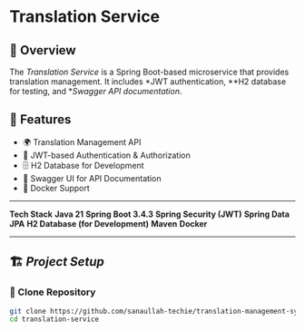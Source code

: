 # Translation Service

## 📌 Overview
The *Translation Service* is a Spring Boot-based microservice that provides translation management. It includes *JWT authentication, **H2 database for testing, and **Swagger API documentation*.

## 🚀 Features
- 🌍 Translation Management API
- 🔐 JWT-based Authentication & Authorization
- 🗄 H2 Database for Development
- 📝 Swagger UI for API Documentation
- 🐳 Docker Support

---

**Tech Stack**
**Java 21**
**Spring Boot 3.4.3**
**Spring Security (JWT)**
**Spring Data JPA**
**H2 Database (for Development)**
**Maven**
**Docker**

---

## 🏗 *Project Setup*
### ⿡ Clone Repository
```bash
git clone https://github.com/sanaullah-techie/translation-management-system.git
cd translation-service
